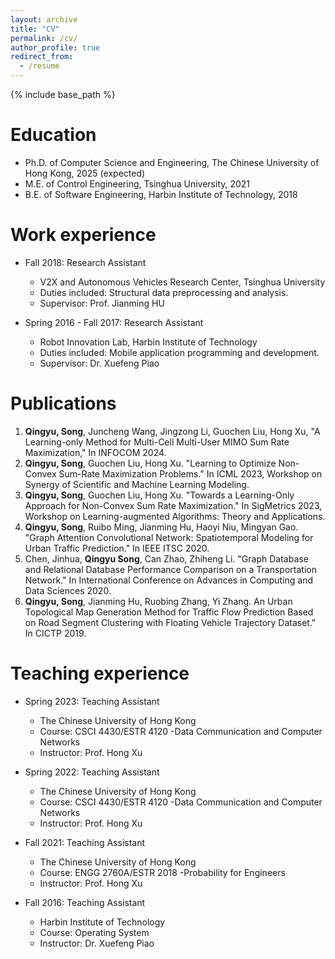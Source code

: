 ```yaml
---
layout: archive
title: "CV"
permalink: /cv/
author_profile: true
redirect_from:
  - /resume
---
```


{% include base_path %}

Education
======
* Ph.D. of Computer Science and Engineering, The Chinese University of Hong Kong, 2025 (expected)
* M.E. of Control Engineering, Tsinghua University, 2021
* B.E. of Software Engineering, Harbin Institute of Technology, 2018

Work experience
======
* Fall 2018: Research Assistant
  * V2X and Autonomous Vehicles Research Center, Tsinghua University
  * Duties included: Structural data preprocessing and analysis.
  * Supervisor: Prof. Jianming HU

* Spring 2016 - Fall 2017: Research Assistant
  * Robot Innovation Lab, Harbin Institute of Technology
  * Duties included: Mobile application programming and development.
  * Supervisor: Dr. Xuefeng Piao


Publications
======
  1. **Qingyu, Song**, Juncheng Wang, Jingzong Li, Guochen Liu, Hong Xu, "A Learning-only Method for Multi-Cell Multi-User MIMO Sum Rate Maximization," In INFOCOM 2024.
  2. **Qingyu, Song**, Guochen Liu, Hong Xu. "Learning to Optimize Non-Convex Sum-Rate Maximization Problems." In ICML 2023, Workshop on Synergy of Scientific and Machine Learning Modeling.
  3. **Qingyu, Song**, Guochen Liu, Hong Xu. "Towards a Learning-Only Approach for Non-Convex Sum Rate Maximization." In SigMetrics 2023, Workshop on Learning-augmented Algorithms: Theory and Applications.
  4. **Qingyu, Song**, Ruibo Ming, Jianming Hu, Haoyi Niu, Mingyan Gao. "Graph Attention Convolutional Network: Spatiotemporal Modeling for Urban Traffic Prediction." In IEEE ITSC 2020.
  5. Chen, Jinhua, **Qingyu Song**, Can Zhao, Zhiheng Li. "Graph Database and Relational Database Performance Comparison on a Transportation Network." In International Conference on Advances in Computing and Data Sciences 2020.
  6. **Qingyu, Song**, Jianming Hu, Ruobing Zhang, Yi Zhang. An Urban Topological Map Generation Method for Traffic Flow Prediction Based on Road Segment Clustering with Floating Vehicle Trajectory Dataset." In CICTP 2019.

<!--   <ul>{% for post in site.publications %}
    {% include archive-single-cv.html %}
  {% endfor %}</ul> -->
  
  
<!-- Skills
======
* Skill 1
* Skill 2
  * Sub-skill 2.1
  * Sub-skill 2.2
  * Sub-skill 2.3
* Skill 3 -->


  
<!-- Talks
======
  <ul>{% for post in site.talks %}
    {% include archive-single-talk-cv.html %}
  {% endfor %}</ul> -->
  
Teaching experience
======
  * Spring 2023: Teaching Assistant
    * The Chinese University of Hong Kong
    * Course: CSCI 4430/ESTR 4120 -Data Communication and Computer Networks
    * Instructor: Prof. Hong Xu
    
  * Spring 2022: Teaching Assistant
    * The Chinese University of Hong Kong
    * Course: CSCI 4430/ESTR 4120 -Data Communication and Computer Networks
    * Instructor: Prof. Hong Xu
    
  * Fall 2021: Teaching Assistant
    * The Chinese University of Hong Kong
    * Course: ENGG 2760A/ESTR 2018 -Probability for Engineers
    * Instructor: Prof. Hong Xu

  * Fall 2016: Teaching Assistant
    * Harbin Institute of Technology
    * Course: Operating System
    * Instructor: Dr. Xuefeng Piao
  
<!-- Service
======
* Currently signed in to 43 different slack teams -->
